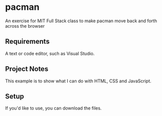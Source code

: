 # pacman
An exercise for MIT Full Stack class to make pacman move back and forth across the browser

## Requirements
A text or code editor, such as Visual Studio.  

## Project Notes
This example is to show what I can do with HTML, CSS and JavaScript.  

## Setup
If you'd like to use, you can download the files.
